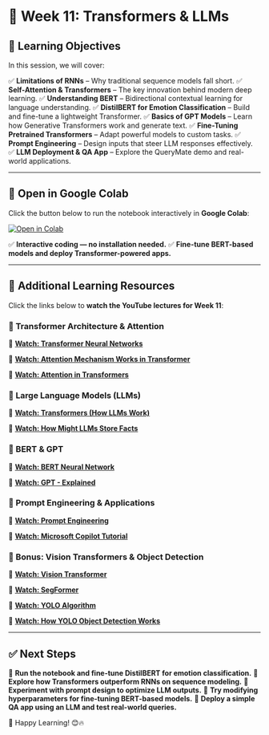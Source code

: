 # 📌 Week 11: Transformers & LLMs

## 🎯 Learning Objectives

In this session, we will cover:

✅ **Limitations of RNNs** – Why traditional sequence models fall short.
✅ **Self-Attention & Transformers** – The key innovation behind modern deep learning.
✅ **Understanding BERT** – Bidirectional contextual learning for language understanding.
✅ **DistilBERT for Emotion Classification** – Build and fine-tune a lightweight Transformer.
✅ **Basics of GPT Models** – Learn how Generative Transformers work and generate text.
✅ **Fine-Tuning Pretrained Transformers** – Adapt powerful models to custom tasks.
✅ **Prompt Engineering** – Design inputs that steer LLM responses effectively.
✅ **LLM Deployment & QA App** – Explore the QueryMate demo and real-world applications.

---

## 📂 Open in Google Colab

Click the button below to run the notebook interactively in **Google Colab**:

[![Open in Colab](https://colab.research.google.com/assets/colab-badge.svg)](https://colab.research.google.com/github/PKhosravi-CityTech/ML15AI-CUNY/blob/main/Week11/Week11.ipynb)

✅ **Interactive coding — no installation needed.**
✅ **Fine-tune BERT-based models and deploy Transformer-powered apps.**

---

## 🎥 Additional Learning Resources

Click the links below to **watch the YouTube lectures for Week 11**:

### 🔹 Transformer Architecture & Attention

📌 **[Watch: Transformer Neural Networks](https://youtu.be/zxQyTK8quyY?si=cvKJPARvXJgYyswj)**

📌 **[Watch: Attention Mechanism Works in Transformer](https://youtu.be/KMHkbXzHn7s?si=V_-UD3Bkwcnybbp6)**

📌 **[Watch: Attention in Transformers](https://youtu.be/eMlx5fFNoYc?si=b1opiUlE2E7WPteT)**

### 🔹 Large Language Models (LLMs)

📌 **[Watch: Transformers (How LLMs Work)](https://youtu.be/wjZofJX0v4M?si=4EdXFEqLRdJclfuz)**

📌 **[Watch: How Might LLMs Store Facts](https://youtu.be/9-Jl0dxWQs8?si=Ru8VQ-0ASxmJ6NKx)**

### 🔹 BERT & GPT

📌 **[Watch: BERT Neural Network](https://youtu.be/xI0HHN5XKDo?si=AfjBD8brytPRcaUH)**

📌 **[Watch: GPT - Explained](https://youtu.be/3IweGfgytgY?si=G8Xo9tvpivhTQlIb)**

### 🔹 Prompt Engineering & Applications

📌 **[Watch: Prompt Engineering](https://youtu.be/1c9iyoVIwDs?si=-PNdqsAosxsH0Cy7)**

📌 **[Watch: Microsoft Copilot Tutorial](https://youtu.be/lGwjvaAFjzk?si=GRvDQgg0wUYAtn8T)**

### 🔹 Bonus: Vision Transformers & Object Detection

📌 **[Watch: Vision Transformer](https://youtu.be/j3VNqtJUoz0?si=15a9xlMooXEiSw_W)**

📌 **[Watch: SegFormer](https://youtu.be/cgq2d_HkfnM?si=Vs858jsbKKGRgJT7)**

📌 **[Watch: YOLO Algorithm](https://youtu.be/9s_FpMpdYW8?si=_FdBVEN0dYBIeA7-)**

📌 **[Watch: How YOLO Object Detection Works](https://youtu.be/svn9-xV7wjk?si=sJvwS9mRCqsKH60H)**

---

## ✅ Next Steps

📌 **Run the notebook and fine-tune DistilBERT for emotion classification.**
📌 **Explore how Transformers outperform RNNs on sequence modeling.**
📌 **Experiment with prompt design to optimize LLM outputs.**
📌 **Try modifying hyperparameters for fine-tuning BERT-based models.**
📌 **Deploy a simple QA app using an LLM and test real-world queries.**

🚀 Happy Learning! 😊🔥

